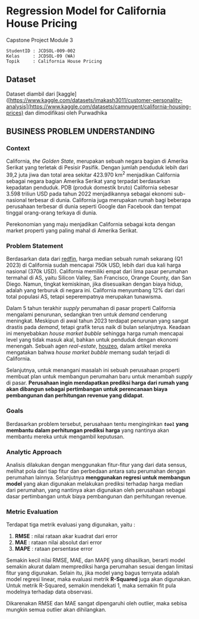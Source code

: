 # Regression Model for California House Pricing
Capstone Project Module 3
```
StudentID : JCDSOL-009-002
Kelas     : JCDSOL-09 (WA)
Topik     : California House Pricing
```
## Dataset
Dataset diambil dari [kaggle]([https://www.kaggle.com/datasets/imakash3011/customer-personality-analysis](https://www.kaggle.com/datasets/camnugent/california-housing-prices) dan dimodifikasi oleh Purwadhika

## **BUSINESS PROBLEM UNDERSTANDING**

### **Context**

California, *the Golden State*, merupakan sebuah negara bagian di Amerika Serikat yang terletak di Pesisir Pasifik. Dengan jumlah penduduk lebih dari 39,2 juta jiwa dan total area sekitar 423.970 km<sup>2</sup> menjadikan California sebagai negara bagian Amerika Serikat yang terpadat berdasarkan kepadatan penduduk. PDB (produk domestik bruto) California sebesar 3.598 triliun USD pada tahun 2022 menjadikannya sebagai ekonomi sub-nasional terbesar di dunia. California juga merupakan rumah bagi beberapa perusahaan terbesar di dunia seperti Google dan Facebook dan tempat tinggal orang-orang terkaya di dunia.

Perekonomian yang maju menjadikan California sebagai kota dengan market properti yang paling mahal di Amerika Serikat.

### **Problem Statement**

Berdasarkan data dari [redfin](https://www.redfin.com/state/California/housing-market), harga median sebuah rumah sekarang (Q1 2023) di California sudah mencapai 750k USD, lebih dari dua kali harga nasional (370k USD). California memiliki empat dari lima pasar perumahan termahal di AS, yaitu Silicon Valley, San Francisco, Orange County, dan San Diego. Namun, tingkat kemiskinan, jika disesuaikan dengan biaya hidup, adalah yang terburuk di negara ini. California menyumbang 12% dari dari total populasi AS, tetapi seperempatnya merupakan tunawisma.

Dalam 5 tahun terakhir *supply* perumahan di pasar properti California mengalami penurunan, sedangkan tren untuk *demand* cenderung meningkat. Meskipun di awal tahun 2023 terdapat penurunan yang sangat drastis pada *demand*, tetapi grafik terus naik di bulan selanjutnya. Keadaan ini menyebabkan *house market bubble* sehingga harga rumah mencapai level yang tidak masuk akal, bahkan untuk penduduk dengan ekonomi menengah. Sebuah agen *real-estate*, [houzeo](https://www.houzeo.com/blog/california-real-estate-market/#housing-market-bubble), dalam artikel mereka mengatakan bahwa *house market bubble* memang sudah terjadi di California.

Selanjutnya, untuk menangani masalah ini sebuah perusahaan properti membuat plan untuk membangun perumahan baru untuk menambah *supply* di pasar. **Perusahaan ingin mendapatkan prediksi harga dari rumah yang akan dibangun sebagai pertimbangan untuk perencanaan biaya pembangunan dan perhitungan revenue yang didapat**.

### **Goals**

Berdasarkan problem tersebut, perusahaan tentu menginginkan ***`tool`* yang membantu dalam perhitungan prediksi harga** yang nantinya akan membantu mereka untuk mengambil keputusan.

### **Analytic Approach**

Analisis dilakukan dengan menggunakan fitur-fitur yang dari data sensus, melihat pola dari tiap fitur dan perbedaan antara satu perumahan dengan perumahan lainnya. Selanjutnya **menggunakan regresi untuk membangun model** yang akan digunakan melakukan prediksi terhadap harga median dari perumahan, yang nantinya akan digunakan oleh perusahaan sebagai dasar pertimbangan untuk biaya pembangunan dan perhitungan revenue.

### **Metric Evaluation**

Terdapat tiga metrik evaluasi yang digunakan, yaitu :

1. **RMSE** : nilai rataan akar kuadrat dari error
2. **MAE** : rataan nilai absolut dari error
3. **MAPE** : rataan persentase error

Semakin kecil nilai RMSE, MAE, dan MAPE yang dihasilkan, berarti model semakin akurat dalam memprediksi harga perumahan sesuai dengan limitasi fitur yang digunakan. Selain itu, jika model yang bagus ternyata adalah model regresi linear, maka evaluasi metrik **R-Squared** juga akan digunakan. Untuk metrik R-Squared, semakin mendekati 1, maka semakin fit pula modelnya terhadap data observasi.

Dikarenakan RMSE dan MAE sangat dipengaruhi oleh outlier, maka sebisa mungkin semua outlier akan dihilangkan.
